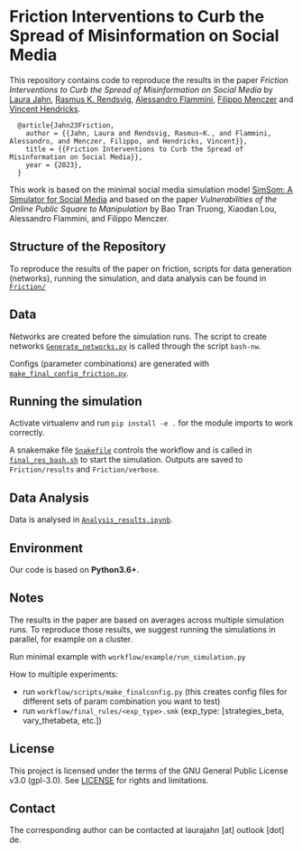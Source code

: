 # Friction Interventions to Curb the Spread of Misinformation on Social Media

This repository contains code to reproduce the results in the paper *Friction Interventions to Curb the Spread of Misinformation on Social Media* by [Laura Jahn](https://www.linkedin.com/in/laura-jahn/), [Rasmus K. Rendsvig](https://rends.dk), [Alessandro Flammini](https://cnets.indiana.edu/aflammin/), [Filippo Menczer](https://cnets.indiana.edu/fil/) and [Vincent Hendricks](https://comm.ku.dk/staff/?pure=en/persons/30701).

```
  @article{Jahn23Friction,  
    author = {{Jahn, Laura and Rendsvig, Rasmus~K., and Flammini, Alessandro, and Menczer, Filippo, and Hendricks, Vincent}},
    title = {{Friction Interventions to Curb the Spread of Misinformation on Social Media}},  
    year = {2023},   
  }
 ```

This work is based on the minimal social media simulation model [SimSom: A Simulator for Social Media](https://github.com/osome-iu/SimSoM) and based on the paper *Vulnerabilities of the Online Public Square to Manipulation* by Bao Tran Truong, Xiaodan Lou, Alessandro Flammini, and Filippo Menczer.


## Structure of the Repository

To reproduce the results of the paper on friction, scripts for data generation (networks), running the simulation, and data analysis can be found in [`Friction/`](https://github.com/LJ-9/Friction-Social-Media-Model/tree/master/Friction)


## Data 
Networks are created before the simulation runs. The script to create networks [`Generate_networks.py`](https://github.com/LJ-9/Friction-Social-Media-Model/blob/master/Friction/data/Generate_networks.py) is called through the script `bash-nw`.  

Configs (parameter combinations) are generated with [`make_final_config_friction.py`](https://github.com/LJ-9/Friction-Social-Media-Model/blob/master/Friction/make_final_config_friction.py).



## Running the simulation


Activate virtualenv and run `pip install -e .` for the module imports to work correctly.

A snakemake file [`Snakefile`](https://github.com/LJ-9/Friction-Social-Media-Model/blob/master/Friction/Snakefile) controls the workflow and is called in  [`final_res_bash.sh`](https://github.com/LJ-9/Friction-Social-Media-Model/blob/master/Friction/final_res_bash.sh) to start the simulation. Outputs are saved to `Friction/results` and `Friction/verbose`.

## Data Analysis

Data is analysed in [`Analysis_results.ipynb`](https://github.com/LJ-9/Friction-Social-Media-Model/blob/master/Friction/Analysis_results.ipynb).

## Environment

Our code is based on **Python3.6+**.

## Notes

The results in the paper are based on averages across multiple simulation runs. To reproduce those results, we suggest running the simulations in parallel, for example on a cluster.


Run minimal example with `workflow/example/run_simulation.py`

How to multiple experiments:
- run `workflow/scripts/make_finalconfig.py` (this creates config files for different sets of param combination you want to test)
- run `workflow/final_rules/<exp_type>.smk` (exp_type: [strategies_beta, vary_thetabeta, etc.])




## License
This project is licensed under the terms of the GNU General Public License v3.0 (gpl-3.0). See [LICENSE](https://github.com/humanplayer2/get-twitter-likers-data/blob/main/LICENSE.md) for rights and limitations.

## Contact
The corresponding author can be contacted at laurajahn [at] outlook [dot] de.

